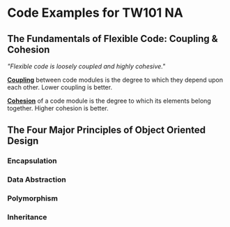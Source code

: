 # Code Examples for TW101 NA
 
## The Fundamentals of Flexible Code: Coupling & Cohesion
_"Flexible code is loosely coupled and highly cohesive."_

[**Coupling**](https://en.wikipedia.org/wiki/Cohesion_\(computer_science\)) between code modules is the degree to which they depend upon each other. Lower coupling is better.

[**Cohesion**](https://en.wikipedia.org/wiki/Coupling_\(computer_programming\)) of a code module is the degree to which its elements belong together. Higher cohesion is better.

## The Four Major Principles of Object Oriented Design
### Encapsulation
### Data Abstraction
### Polymorphism
### Inheritance



 
